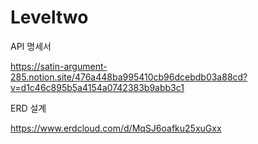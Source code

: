 # Leveltwo

API 명세서

https://satin-argument-285.notion.site/476a448ba995410cb96dcebdb03a88cd?v=d1c46c895b5a4154a0742383b9abb3c1

ERD 설계

https://www.erdcloud.com/d/MqSJ6oafku25xuGxx
